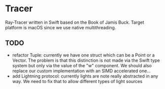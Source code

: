 # Tracer
Ray-Tracer written in Swift based on the Book of Jamis Buck. Target platform is macOS since we use native multithreading.

## TODO
- refactor Tuple: currently we have one struct which can be a Point or a Vector. The problem is that this distinction is not made via the Swift type system but only via the value of the "w" component. We should also replace our custom implementation with an SIMD accelerated one...
- add Lightning protocol: currently lights are note really abstracted in any way. We need to fix that to allow different types of light sources

